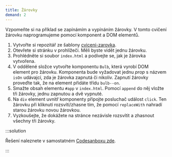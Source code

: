 ```yaml
---
title: Žárovky
demand: 2
---
```


Vzpomeňte si na příklad se zapínámím a vypínáním žárovky. V tomto cvičení žárovku naprogramujeme pomocí komponent a DOM elementů.

1. Vytvořte si repozitář ze šablony [cviceni-zarovka](https://github.com/Czechitas-podklady-WEB/cviceni-zarovka).
1. Otevřete si stránku v prohlížeči. Měli byste vidět jednu žárovku.
1. Prohlédněte si soubor `index.html` a podívejte se, jak je žárovka vytvořena.
1. V oddělené složce vytvořte komponentu `Bulb`, která vyrobí DOM element pro žárovku. Komponenta bude vyžadovat jednu _prop_ s názvem `isOn` udávajcí, zda je žárovka zapnutá či nikoliv. Zapnutí žárovky proveďte tak, že na element přidáte třídu `bulb--on`.
1. Smažte obsah elementu `#app` v `index.html`. Pomocí `append` do něj vložte tři žárovky, jednu zapnutou a dvě vypnuté.
1. Na `div` element uvnitř komponenty připojte posluchač událost `click`. Ten žárovku při kliknutí rozsvítí/zhasne tím, že pomocí `replaceWith` nahradí starou žárovku novou žárovkou.
1. Vyzkoušejte, že dokážete na stránce nezávisle rozsvítit a zhasnout všechny tři žárovky.

:::solution

Řešení naleznete v samostatném [Codesanboxu zde](https://codesandbox.io/s/zarovky-reseni-forked-z7917z).

:::

